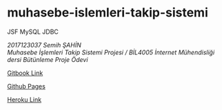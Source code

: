 # muhasebe-islemleri-takip-sistemi
JSF MySQL JDBC

<i>2017123037 Semih ŞAHİN <br />
Muhasebe İşlemleri Takip Sistemi Projesi / BİL4005 İnternet Mühendisliği dersi Bütünleme Proje Ödevi</i>


<p><a href="https://esemihsahin.gitbook.io/jsfmuhasebeprojesi/" target="_blank">Gitbook Link</a></p>
<p><a href="https://cengsemihsahin.github.io/muhasebe-islemleri-takip-sistemi/" target="_blank">Github Pages</a></p>
<p><a href="https://muhasebeodevsemih.herokuapp.com/" target="_blank">Heroku Link</a></p>

